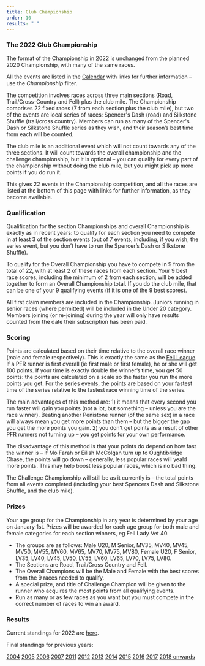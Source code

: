 ```yaml
---
title: Club Championship
order: 10
results: " "
---
```


### The 2022 Club Championship

The format of the Championship in 2022 is unchanged from the planned 2020 Championship, with many of the same races.

All the events are listed in the [Calendar](https://pfrac.chrishodgson.co.uk/calendar) with links for further information – use the _Championship_ filter.

The competition involves races across three main sections (Road, Trail/Cross-Country and Fell) plus the club mile. The Championship comprises 22 fixed races (7 from each section plus the club mile), but two of the events are local series of races: Spencer's Dash (road) and Silkstone Shuffle (trail/cross country). Members can run as many of the Spencer's Dash or Silkstone Shuffle series as they wish, and their season’s best time from each will be counted.

The club mile is an additional event which will not count towards any of the three sections. It will count towards the overall championship and the challenge championship, but it is optional – you can qualify for every part of the championship without doing the club mile, but you might pick up more points if you do run it.

This gives 22 events in the Championship competition, and all the races are listed at the bottom of this page with links for further information, as they become available.

### Qualification

Qualification for the section Championships and overall Championship is exactly as in recent years: to qualify for each section you need to compete in at least 3 of the section events (out of 7 events, including, if you wish, the series event, but you don’t have to run the Spencer’s Dash or Silkstone Shuffle).

To qualify for the Overall Championship you have to compete in 9 from the total of 22, with at least 2 of these races from each section. Your 9 best race scores, including the minimum of 2 from each section, will be added together to form an Overall Championship total. If you do the club mile, that can be one of your 9 qualifying events (if it is one of the 9 best scores).

All first claim members are included in the Championship. Juniors running in senior races (where permitted) will be included in the Under 20 category. Members joining (or re-joining) during the year will only have results counted from the date their subscription has been paid.

### Scoring

Points are calculated based on their time relative to the overall race winner (male and female respectively). This is exactly the same as the [Fell League](http://pfrac.co.uk/club-competitions/fell-league/). If a PFR runner is first overall (ie first male or first female), he or she will get 100 points. If your time is exactly double the winner’s time, you get 50 points: the points are calculated on a scale so the faster you run the more points you get. For the series events, the points are based on your fastest time of the series relative to the fastest race winning time of the series.

The main advantages of this method are: 1) it means that every second you run faster will gain you points (not a lot, but something – unless you are the race winner). Beating another Penistone runner (of the same sex) in a race will always mean you get more points than them – but the bigger the gap you get the more points you gain. 2) you don’t get points as a result of other PFR runners not turning up – you get points for your own performance.

The disadvantage of this method is that your points do depend on how fast the winner is – if Mo Farah or Eilish McColgan turn up to Oughtibridge Chase, the points will go down – generally, less popular races will yeald more points. This may help boost less popular races, which is no bad thing.

The Challenge Championship will still be as it currently is – the total points from all events completed (including your best Spencers Dash and Silkstone Shuffle, and the club mile).

### Prizes

Your age group for the Championship in any year is determined by your age on January 1st. Prizes will be awarded for each age group for both male and female categories for each section winners, eg Fell Lady Vet 40.

- The groups are as follows: Male U20, M Senior, MV35, MV40, MV45, MV50, MV55, MV60, MV65, MV70, MV75, MV80, Female U20, F Senior, LV35, LV40, LV45, LV50, LV55, LV60, LV65, LV70, LV75, LV80.
- The Sections are Road, Trail/Cross Country and Fell.
- The Overall Champions will be the Male and Female with the best scores from the 9 races needed to qualify.
- A special prize, and title of Challenge Champion will be given to the runner who acquires the most points from all qualifying events.
- Run as many or as few races as you want but you must compete in the correct number of races to win an award.

### Results

Current standings for 2022 are [here](http://results.pfrac.co.uk/http://results.pfrac.co.uk/Championship2022/Challenge.html).

Final standings for previous years:

[2004](http://pfrac.co.uk/wp-content/uploads/2015/11/Championship-2004-Results.xlsx)
[2005](http://pfrac.co.uk/wp-content/uploads/2015/11/Championship-2005-Results.xlsx)
[2006](http://pfrac.co.uk/wp-content/uploads/2015/11/Championship-2006-Results.xlsx)
[2007](http://pfrac.co.uk/wp-content/uploads/2015/11/Championship-2007-Results.xlsx)
[2011](http://pfrac.co.uk/wp-content/uploads/2015/11/Championship-2011-Results.pdf)
[2012](http://pfrac.co.uk/wp-content/uploads/2015/11/Championship-2012-Results.pdf)
[2013](http://pfrac.co.uk/docs/champs/PFR%20championship%202013%20Final%20Results.pdf)
[2014](http://pfrac.co.uk/wp-content/uploads/2014/12/PFR-championship-2014-final.pdf)
[2015](http://pfrac.co.uk/wp-content/uploads/2015/12/Championship-2015-Final-Results.pdf)
[2016](http://pfrac.co.uk/wp-content/uploads/2016/12/Championship-2016-Results.pdf)
[2017](http://pfrac.co.uk/wp-content/uploads/2017/12/Championship-2017-Results.pdf)
[2018 onwards](http://results.pfrac.co.uk)